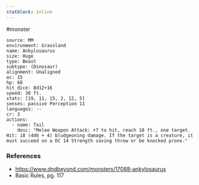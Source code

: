 ```yaml
---
statblock: inline
---
```

 #monster 

```statblock
source: MM
environment: Grassland
name: Ankylosaurus
size: Huge
type: Beast
subtype: (Dinosaur)
alignment: Unaligned
ac: 15
hp: 68
hit_dice: 8d12+16
speed: 30 ft.
stats: [19, 11, 15, 2, 12, 5]
senses: passive Perception 11
languages: --
cr: 3
actions:
  - name: Tail
    desc: "Melee Weapon Attack: +7 to hit, reach 10 ft., one target. Hit: 18 (4d6 + 4) bludgeoning damage. If the target is a creature, it must succeed on a DC 14 Strength saving throw or be knocked prone."
```

### References

* https://www.dndbeyond.com/monsters/17088-ankylosaurus
* Basic Rules, pg. 117
